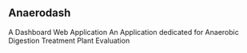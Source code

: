 ## Anaerodash

A Dashboard Web Application An Application dedicated for Anaerobic Digestion Treatment Plant Evaluation
